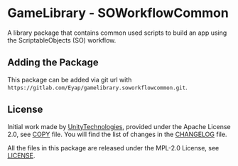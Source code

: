 # GameLibrary - SOWorkflowCommon

A library package that contains common used scripts to build an app using the ScriptableObjects (SO) workflow.

## Adding the Package

This package can be added via git url with `https://gitlab.com/Eyap/gamelibrary.soworkflowcommon.git`.

## License

Initial work made by [UnityTechnologies](https://github.com/UnityTechnologies), provided under the Apache License 2.0, see [COPY](./COPY) file.
You will find the list of changes in the [CHANGELOG](./CHANGELOG.md) file.

All the files in this package are released under the MPL-2.0 License, see [LICENSE](./LICENSE.md).
